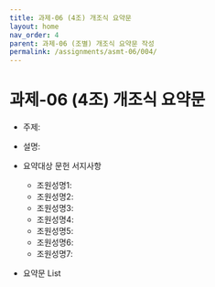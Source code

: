 ```yaml
---
title: 과제-06 (4조) 개조식 요약문
layout: home
nav_order: 4
parent: 과제-06 (조별) 개조식 요약문 작성
permalink: /assignments/asmt-06/004/
---
```


# 과제-06 (4조) 개조식 요약문

- 주제: 
- 설명: 
- 요약대상 문헌 서지사항
  - 조원성명1: 
  - 조원성명2: 
  - 조원성명3: 
  - 조원성명4: 
  - 조원성명5: 
  - 조원성명6:
  - 조원성명7:  

- 요약문 List

